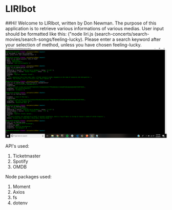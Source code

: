 # LIRIbot
##Hi! Welcome to LIRIbot, written by Don Newman.
The purpose of this application is to retrieve various informations of various medias. User input should be formatted like this: ("node liri.js (search-concerts/search-movies/search-songs/feeling-lucky). Please enter a search keyword after your selection of method, unless you have chosen feeling-lucky.
![screenshot](./working.png)

API's used:
1. Ticketmaster
1. Spotify
1. OMDB


Node packages used:
1. Moment
1. Axios
1. fs
1. dotenv